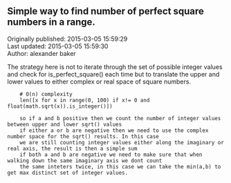 ## Simple way to find number of perfect square numbers in a range.  
Originally published: 2015-03-05 15:59:29  
Last updated: 2015-03-05 15:59:30  
Author: alexander baker  
  
The strategy here is not to iterate through the set of possible integer values and check for is_perfect_square()
      each time but to translate the upper and lower values to either complex or real space of square numbers.
        
        # O(n) complexity
        len([x for x in range(0, 100) if x!= 0 and float(math.sqrt(x)).is_integer()])
        
        so if a and b positive then we count the number of integer values between upper and lower sqrt() values
        if either a or b are negative then we need to use the complex number space for the sqrt() results. In this case
        we are still counting integer values either along the imaginary or real axis, the result is then a simple sum
        if both a and b are negative we need to make sure that when walking down the same imaginary axis we dont count
        the same inteters twice, in this case we can take the min(a,b) to get max distinct set of integer values.